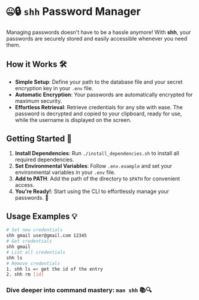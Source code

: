 # 🤐🔒 `shh` Password Manager

Managing passwords doesn't have to be a hassle anymore! With **shh**, your passwords are securely stored and easily accessible whenever you need them.

## How it Works 🛠️
* **Simple Setup**: Define your path to the database file and your secret encryption key in your `.env` file.
* **Automatic Encryption**: Your passwords are automatically encrypted for maximum security.
* **Effortless Retrieval**: Retrieve credentials for any site with ease. The password is decrypted and copied to your clipboard, ready for use, while the username is displayed on the screen.

## Getting Started 🚀
1. **Install Dependencies**: Run `./install_dependencies.sh` to install all required dependencies.
2. **Set Environmental Variables**: Follow `.env.example` and set your environmental variables in your `.env` file.
3. **Add to PATH**: Add the path of the directory to `$PATH` for convenient access.
4. **You're Ready!**: Start using the CLI to effortlessly manage your passwords. 💪

## Usage Examples 💡

```bash
# Set new credentials
shh gmail user@gmail.com 12345
# Get credentials
shh gmail
# List all credentials
shh ls
# Remove credentials
1. shh ls => get the id of the entry
2. shh rm [id]
```
### Dive deeper into command mastery: `man shh` 📚🔍
